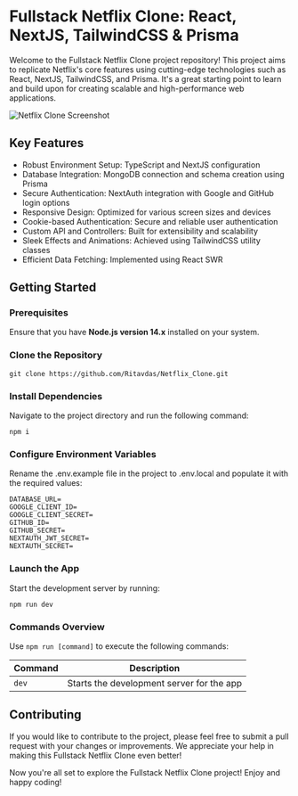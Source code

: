 # Fullstack Netflix Clone: React, NextJS, TailwindCSS & Prisma
Welcome to the Fullstack Netflix Clone project repository! This project aims to replicate Netflix's core features using cutting-edge technologies such as React, NextJS, TailwindCSS, and Prisma. It's a great starting point to learn and build upon for creating scalable and high-performance web applications.

![Netflix Clone Screenshot](https://user-images.githubusercontent.com/23248726/220005380-ede4fb14-0b8d-4582-a063-3cc4beeccfb7.png)

## Key Features

- Robust Environment Setup: TypeScript and NextJS configuration
- Database Integration: MongoDB connection and schema creation using Prisma
- Secure Authentication: NextAuth integration with Google and GitHub login options
- Responsive Design: Optimized for various screen sizes and devices
- Cookie-based Authentication: Secure and reliable user authentication
- Custom API and Controllers: Built for extensibility and scalability
- Sleek Effects and Animations: Achieved using TailwindCSS utility classes
- Efficient Data Fetching: Implemented using React SWR

## Getting Started

### Prerequisites

Ensure that you have **Node.js version 14.x** installed on your system.

### Clone the Repository

```shell
git clone https://github.com/Ritavdas/Netflix_Clone.git
```

### Install Dependencies
Navigate to the project directory and run the following command:
```shell
npm i
```

### Configure Environment Variables
Rename the .env.example file in the project to .env.local and populate it with the required values:

```shell
DATABASE_URL=
GOOGLE_CLIENT_ID=
GOOGLE_CLIENT_SECRET=
GITHUB_ID=
GITHUB_SECRET=
NEXTAUTH_JWT_SECRET=
NEXTAUTH_SECRET=
```

### Launch the App
Start the development server by running:

```shell
npm run dev
```

### Commands Overview
Use `npm run [command]` to execute the following commands:

Command | Description
------- | -----------
`dev` | Starts the development server for the app

## Contributing
If you would like to contribute to the project, please feel free to submit a pull request with your changes or improvements. We appreciate your help in making this Fullstack Netflix Clone even better!

Now you're all set to explore the Fullstack Netflix Clone project! Enjoy and happy coding!
